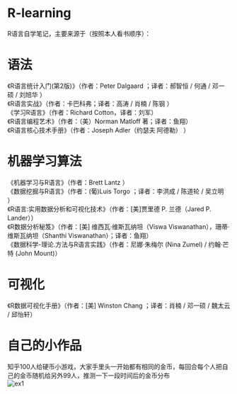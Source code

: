 ﻿# R-learning
R语言自学笔记，主要来源于（按照本人看书顺序）：
# 语法
《R语言统计入门(第2版)》（作者：Peter Dalgaard ；译者：郝智恒 / 何通 / 邓一硕 / 刘旭华 ）<br>
《R语言实战》（作者：卡巴科弗；译者：高涛 / 肖楠 / 陈钢 ）<br>
《学习R语言》（作者：Richard Cotton，译者：刘军）<br>
《R语言编程艺术》（作者：（美）Norman Matloff  著；译者：鱼翔）<br>
《R语言核心技术手册》（作者：Joseph Adler（约瑟夫 阿德勒） ）<br>

# 机器学习算法
《机器学习与R语言》（作者：Brett Lantz ）<br>
《数据挖掘与R语言》（作者：(葡)Luis Torgo ；译者：李洪成 / 陈道轮 / 吴立明 ）<br>
《R语言:实用数据分析和可视化技术》（作者：[美]贾里德 P. 兰德（Jared P. Lander））<br>
《R数据分析秘笈》（作者：[美] 维西瓦·维斯瓦纳坦（Viswa Viswanathan），珊蒂·维斯瓦纳坦（Shanthi Viswanathan）；译者：鱼翔）<br>
《数据科学-理论.方法与R语言实践》（作者：尼娜·朱梅尔 (Nina Zumel) / 约翰·芒特 (John Mount)）<br>

# 可视化
《R数据可视化手册》（作者：[美] Winston Chang ；译者：肖楠 / 邓一硕 / 魏太云 / 邱怡轩）<br>
# 自己的小作品
知乎100人给硬币小游戏，大家手里头一开始都有相同的金币，每回合每个人把自己的金币随机给另外99人，推测一下一段时间后的金币分布<br>
![ex1](https://github.com/renjunxiang/R-learning/blob/master/100个人互相给钱的分布图.gif)
